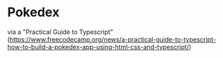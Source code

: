 # Pokedex
 via a "Practical Guide to Typescript"
 (https://www.freecodecamp.org/news/a-practical-guide-to-typescript-how-to-build-a-pokedex-app-using-html-css-and-typescript/)
